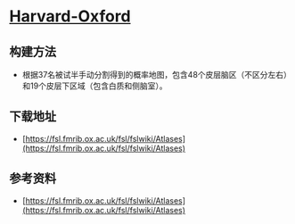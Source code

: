 # [Harvard-Oxford](https://fsl.fmrib.ox.ac.uk/fsl/fslwiki/Atlases)

## 构建方法

* 根据37名被试半手动分割得到的概率地图，包含48个皮层脑区（不区分左右）和19个皮层下区域（包含白质和侧脑室）。

## 下载地址

* [https://fsl.fmrib.ox.ac.uk/fsl/fslwiki/Atlases](https://fsl.fmrib.ox.ac.uk/fsl/fslwiki/Atlases)

## 参考资料

* [https://fsl.fmrib.ox.ac.uk/fsl/fslwiki/Atlases](https://fsl.fmrib.ox.ac.uk/fsl/fslwiki/Atlases)